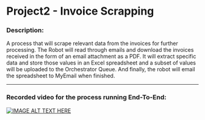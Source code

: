 # Project2 - Invoice Scrapping 


### Description:

A process that will scrape relevant data from the invoices for further processing.
The Robot will read through emails and download the invoices received in the form of an email attachment as a PDF.
It will extract specific data and store those values in an Excel spreadsheet and a subset of values will be uploaded to the Orchestrator Queue.
And finally, the robot will email the spreadsheet to MyEmail when finished.


____________________________________________________________________________________________________________________________________
	

### Recorded video for the process running End-To-End: 
	
[![IMAGE ALT TEXT HERE](https://img.youtube.com/vi/S39ulHRMbFA/0.jpg)](https://www.youtube.com/watch?v=S39ulHRMbFA)
